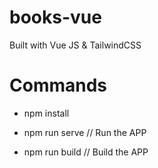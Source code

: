 # books-vue

Built with Vue JS & TailwindCSS



# Commands

- npm install

- npm run serve   // Run the APP

- npm run build   // Build the APP 